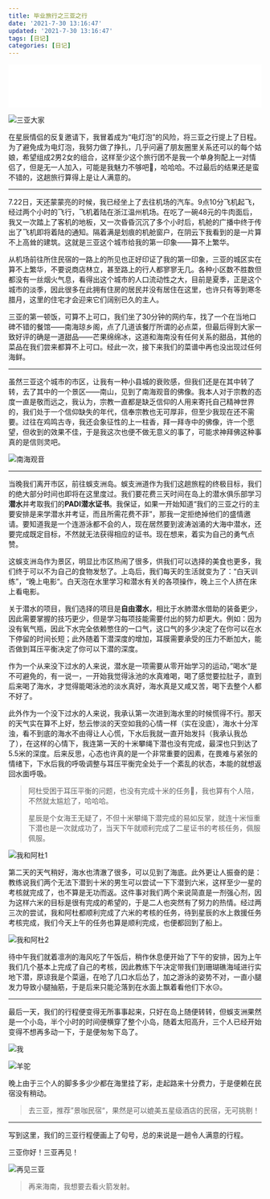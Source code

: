 ```yaml
---
title: 毕业旅行之三亚之行
date: '2021-7-30 13:16:47'
updated: '2021-7-30 13:16:47'
tags: [日记]
categories: [日记]
---
```


<iframe frameborder="no" border="0" marginwidth="0" marginheight="0" width=100% height=86 src="//music.163.com/outchain/player?type=2&id=1413863166&auto=0&height=66"></iframe>

![三亚大家](https://siegelion-blog.oss-cn-beijing.aliyuncs.com/blog/%E4%B8%89%E4%BA%9A%E5%A4%A7%E5%AE%B6.jpg)

在星辰情侣的反复邀请下，我冒着成为“电灯泡”的风险，将三亚之行提上了日程。为了避免成为电灯泡，我努力做了挣扎，几乎问遍了朋友圈里关系还可以的每个姑娘，希望组成2男2女的组合，这样至少这个旅行团不是我一个单身狗配上一对情侣了，但是无一人加入，可能是我魅力不够吧🐶，哈哈哈。不过最后的结果还是蛮不错的，这趟旅行算得上是让人满意的。

---

7.22日，天还蒙蒙亮的时候，我已经坐上了去往机场的汽车。9点10分飞机起飞，经过两个小时的飞行，飞机着陆在浙江温州机场。在吃了一碗48元的牛肉面后，我又一次踏上了客机的地板，又一次昏昏沉沉了多个小时后，机舱的广播中终于传出了飞机即将着陆的通知。隔着满是划痕的机舱窗户，在阴云下我看到的是一片算不上高耸的建筑。这就是三亚这个城市给我的第一印象——算不上繁华。

从机场前往所住民宿的一路上的所见也正好印证了我的第一印象，三亚的城区实在算不上繁华，不要说商店林立，甚至路上的行人都寥寥无几。各种小区数不胜数但都没有一丝烟火气息，看得出这个城市的人口流动性之大，目前是夏季，正是这个城市的淡季，因此很多在此拥有住房的居民并没有居住在这里，也许只有等到寒冬腊月，这里的住宅才会迎来它们阔别已久的主人。

三亚的第一顿饭，可算不上可口，我们坐了30分钟的网约车，找了一个在当地口碑不错的餐馆——南海琼乡阁，点了几道该餐厅所谓的必点菜，但最后得到大家一致好评的确是一道甜品——芒果绵绵冰，这道和海南没有任何关系的甜品，其他的菜品在我们尝来都算不上可口。经此一次，接下来我们的菜谱中再也没出现过任何海鲜。

---

虽然三亚这个城市的市区，让我有一种小县城的衰败感，但我们还是在其中转了转，去了其中的一个景区——南山，见到了南海观音的佛像。我本人对于宗教的态度一直是敬而远之，我认为，宗教一直都是缺乏信仰的人用来寄托自己精神世界的，我们处于一个信仰缺失的年代，信奉宗教也无可厚非，但至少我现在还不需要。过往在鸡鸣古寺，我还会象征性的上一柱香，拜一拜寺中的佛像，许一个愿望，但收到的效果不佳，于是我这次也便不做无意义的事了，可能求神拜佛这种事真的是信则灵吧。

![南海观音](https://siegelion-blog.oss-cn-beijing.aliyuncs.com/blog/%E5%8D%97%E6%B5%B7%E8%A7%82%E9%9F%B3.jpg)

----

当晚我们离开市区，前往蜈支洲岛。蜈支洲道作为我们这趟旅程的终极目标，我们的绝大部分时间也即将在这里度过。我们要花费三天时间在岛上的潜水俱乐部学习**潜水**并考取我们的**PADI潜水证书**。我保证，如果一开始知道“我们的三亚之行的主要安排是来学潜水并考证，而且所需花费不菲”，那我一定拒绝掉他们的盛情邀请。要知道我是一个连游泳都不会的人，现在居然要到波涛汹涌的大海中潜水，还要完成既定目标，不然就无法获得相应的证书。现在想来，着实为自己的勇气点赞。

这蜈支洲岛作为景区，明显比市区热闹了很多，供我们可以选择的美食也更多，我们终于可以不为自己的食物发愁了。上岛后，我们每天的生活就变为了：“白天训练”，“晚上电影“。白天泡在水里学习和潜水有关的各项操作，晚上三个人挤在床上看电影。

关于潜水的项目，我们选择的项目是**自由潜水**，相比于水肺潜水借助的装备更少，因此需要掌握的技巧更少，但是学习每项技能需要付出的努力却更大。例如：因为没有氧气瓶，因此下水完全依赖憋住的一口气，这口气的多少决定了在你可以在水下停留的时间长短；此外随着下潜深度的增加，耳膜需要承受的压力不断加大，能否做到耳压平衡决定了你可以下潜的深度。

作为一个从来没下过水的人来说，潜水是一项需要从零开始学习的运动，”喝水“是不可避免的，有一说一，一开始我觉得泳池的水真难喝，喝了感觉要拉肚子，直到后来喝了海水，才觉得能喝泳池的淡水真好，海水真是又咸又苦，喝下去整个人都不好了。

此外作为一个没下过水的人来说，我承认第一次进到海水里的时候慌得不行。那天的天气实在算不上好，愁云惨淡的天空如我的心情一样（实在没底），海水十分浑浊，看不到底的海水不由得让人心慌，下水后我就一直开始发抖（我承认我怂了），在这样的心情下，我连第一天的十米攀绳下潜也没有完成，最深也只到达了5.5米的深度。后来反思，心态也许真的是一个非常重要的因素，在畏难与紧张的情绪下，下水后我的呼吸调整与耳压平衡完全处于一个紊乱的状态，本能的就想返回水面呼吸。

> 阿杜受困于耳压平衡的问题，也没有完成十米的任务🤭，我也算有个人陪，不然就太尴尬了，哈哈哈。
>
> 星辰是个女海王无疑了，不但十米攀绳下潜完成的易如反掌，就连十米恒重下潜也是一次就成功了，当天下午就顺利完成了二星证书的考核任务，佩服佩服。

![我和阿杜1](https://siegelion-blog.oss-cn-beijing.aliyuncs.com/blog/%E6%88%91%E5%92%8C%E9%98%BF%E6%9D%9C1.jpg)

第二天的天气稍好，海水也清澈了很多，可以见到了海底。此外更让人振奋的是：教练说我们两个无法下潜到十米的男生可以尝试一下下潜到六米，这样至少一星的考核就完成了，也不算是无功而返。这件事对我们两个来说简直是一剂强心剂，因为这样六米的目标是很有完成的希望的，于是二人也突然有了努力的热情。经过两三次的尝试，我和阿杜都顺利完成了六米的考核的任务，待到星辰的水上救援任务考核完成，我们今天上午的任务也算是顺利完成，也便都回到了船上。

![我和阿杜2](https://siegelion-blog.oss-cn-beijing.aliyuncs.com/blog/%E6%88%91%E5%92%8C%E9%98%BF%E6%9D%9C2.jpg)

待中午我们就着凛冽的海风吃了午饭后，稍作休息便开始了下午的安排，因为上午我们几个基本上完成了自己的考核，因此教练下午决定带我们到珊瑚礁海域进行实地下潜，原谅我是个菜逼，在呛了几口水后怂了，加之游泳的姿势不对，一直小腿发力导致小腿抽筋，于是后来只能沦落到在水面上飘着看他们下水😥。

---

最后一天，我们的行程便变得无所事事起来，只好在岛上随便转转，但蜈支洲果然是一个小岛，半个小时的时间便横穿了整个小岛，随着太阳高升，三个人已经开始变得不想再多动一下，于是便匆匆下岛了。

![我](https://siegelion-blog.oss-cn-beijing.aliyuncs.com/blog/%E6%88%91.jpg)

![羊驼](https://siegelion-blog.oss-cn-beijing.aliyuncs.com/blog/%E7%BE%8A%E9%A9%BC.jpg)

晚上由于三个人的脚多多少少都在海里挂了彩，走起路来十分费力，于是便赖在民宿没有稍动。

> 去三亚，推荐”景咖民宿“，果然是可以媲美五星级酒店的民宿，无可挑剔！

---

写到这里，我们的三亚行程便画上了句号，总的来说是一趟令人满意的行程。

三亚你好！三亚再见！

![再见三亚](https://siegelion-blog.oss-cn-beijing.aliyuncs.com/blog/%E5%86%8D%E8%A7%81%E4%B8%89%E4%BA%9A.jpg)

> 再来海南，我想要去看火箭发射。
